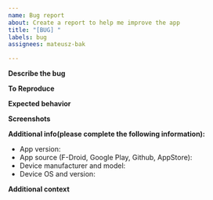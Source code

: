 ```yaml
---
name: Bug report
about: Create a report to help me improve the app
title: "[BUG] "
labels: bug
assignees: mateusz-bak

---
```


**Describe the bug**
<!-- A clear and concise description of what the bug is. -->

**To Reproduce**
<!-- Steps to reproduce the behavior: -->

**Expected behavior**
<!-- A clear and concise description of what you expected to happen. -->

**Screenshots**
<!-- If applicable, add screenshots to help explain your problem. -->

**Additional info(please complete the following information):**
- App version:
- App source (F-Droid, Google Play, Github, AppStore):
- Device manufacturer and model:
- Device OS and version:

**Additional context**
<!-- Add any other context about the problem here. -->
